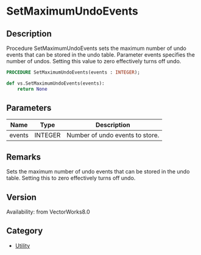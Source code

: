# SetMaximumUndoEvents

## Description
Procedure SetMaximumUndoEvents sets the maximum number of undo events that can be stored in the undo table. Parameter events specifies the number of undos. Setting this value to zero effectively turns off undo.

```pascal
PROCEDURE SetMaximumUndoEvents(events : INTEGER);
```

```python
def vs.SetMaximumUndoEvents(events):
    return None
```

## Parameters
|Name|Type|Description|
|---|---|---|
|events|INTEGER|Number of undo events to store.|

## Remarks
Sets the maximum number of undo events that can be stored in the undo table. Setting this to zero effectively turns off undo.

## Version
Availability: from VectorWorks8.0

## Category
* [Utility](../Categories/Utility.md)
